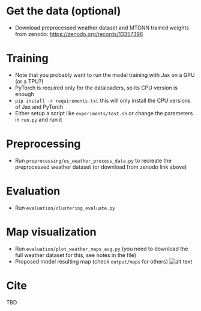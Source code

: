 # Get the data (optional)
- Download preprocessed weather dataset and MTGNN trained weights from zenodo: https://zenodo.org/records/13357396

# Training
- Note that you probably want to run the model training with Jax on a GPU (or a TPU?)
- PyTorch is required only for the dataloaders, so its CPU version is enough
- `pip install -r requirements.txt` this will only install the CPU versions of Jax and PyTorch
- Either setup a script like `experiments/test.sh` or change the parameters in `run.py` and run it

# Preprocessing
- Run `preprocessing/us_weather_process_data.py` to recreate the preprocessed weather dataset (or download from zenodo link above)

# Evaluation
- Run `evaluation/clustering_evaluate.py`

# Map visualization
- Run `evaluation/plot_weather_maps_avg.py` (you need to download the full weather dataset for this, see notes in the file)
- Proposed model resulting map (check `output/maps` for others)
![alt text](https://github.com/helsinki-sda-group/subsystem-discovery-high-dimensional-time-series-masked-autoencoders/blob/main/output/maps/Proposed_model_avg_map.png)

# Cite
TBD
